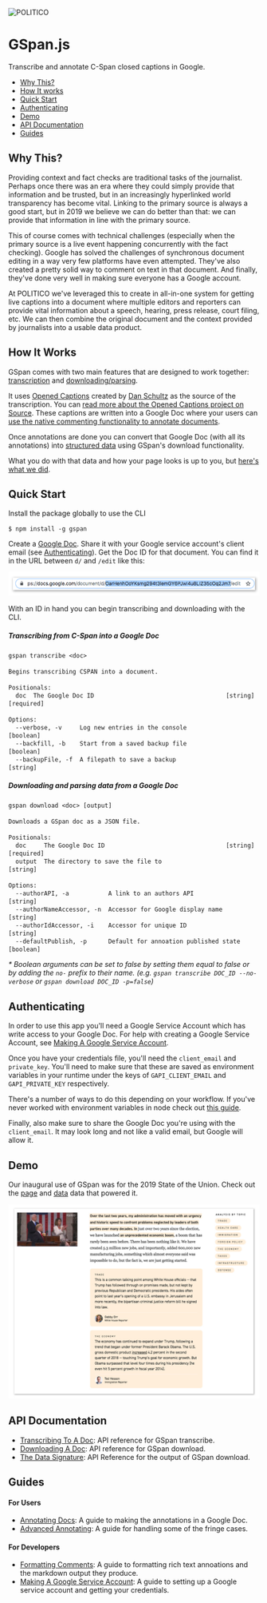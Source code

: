 ![POLITICO](https://rawgithub.com/The-Politico/src/master/images/logo/badge.png)

# GSpan.js

Transcribe and annotate C-Span closed captions in Google.

- [Why This?](#why-this)
- [How It works](#how-it-works)
- [Quick Start](#quick-start)
- [Authenticating](#authenticating)
- [Demo](#demo)
- [API Documentation](#api-documentation)
- [Guides](#guides)

## Why This?

Providing context and fact checks are traditional tasks of the journalist. Perhaps once there was an era where they could simply provide that information and be trusted, but in an increasingly hyperlinked world transparency has become vital. Linking to the primary source is always a good start, but in 2019 we believe we can do better than that: we can provide that information in line with the primary source.

This of course comes with technical challenges (especially when the primary source is a live event happening concurrently with the fact checking). Google has solved the challenges of synchronous document editing in a way very few platforms have even attempted. They've also created a pretty solid way to comment on text in that document. And finally, they've done very well in making sure everyone has a Google account.

At POLITICO we've leveraged this to create in all-in-one system for getting live captions into a document where multiple editors and reporters can provide vital information about a speech, hearing, press release, court filing, etc. We can then combine the original document and the context provided by journalists into a usable data product.

## How It Works

GSpan comes with two main features that are designed to work together: [transcription](docs/TranscribingToADoc.md) and [downloading/parsing](docs/DownloadingADoc.md).

It uses [Opened Captions](https://openedcaptions.com/) created by [Dan Schultz](https://twitter.com/slifty) as the source of the transcription. You can [read more about the Opened Captions project on Source](https://source.opennews.org/articles/introducing-opened-captions/). These captions are written into a Google Doc where your users can [use the native commenting functionality to annotate documents](docs/AnnotatingDocs.md).

Once annotations are done you can convert that Google Doc (with all its annotations) into [structured data](docs/DataSignature.md) using GSpan's download functionality.

What you do with that data and how your page looks is up to you, but [here's what we did](#demo).


## Quick Start

Install the package globally to use the CLI

```
$ npm install -g gspan
```

Create a [Google Doc](https://www.google.com/docs/about/). Share it with your Google service account's client email (see [Authenticating](#authenticating)). Get the Doc ID for that document. You can find it in the URL between `d/` and `/edit` like this:

![docId](docs/images/docId.jpg)

With an ID in hand you can begin transcribing and downloading with the CLI.

##### Transcribing from C-Span into a Google Doc

```
gspan transcribe <doc>

Begins transcribing CSPAN into a document.

Positionals:
  doc  The Google Doc ID                                     [string] [required]

Options:
  --verbose, -v     Log new entries in the console                     [boolean]
  --backfill, -b    Start from a saved backup file                     [boolean]
  --backupFile, -f  A filepath to save a backup                         [string]
```

##### Downloading and parsing data from a Google Doc

```
gspan download <doc> [output]

Downloads a GSpan doc as a JSON file.

Positionals:
  doc     The Google Doc ID                                  [string] [required]
  output  The directory to save the file to                             [string]

Options:
  --authorAPI, -a           A link to an authors API                    [string]
  --authorNameAccessor, -n  Accessor for Google display name            [string]
  --authorIdAccessor, -i    Accessor for unique ID                      [string]
  --defaultPublish, -p      Default for annoation published state      [boolean]
```

<em>* Boolean arguments can be set to false by setting them equal to false or by adding the `no-` prefix to their name. (e.g. `gspan transcribe DOC_ID --no-verbose` or `gspan download DOC_ID -p=false`)</em>


## Authenticating

In order to use this app you'll need a Google Service Account which has write access to your Google Doc. For help with creating a Google Service Account, see [Making A Google Service Account](docs/GoogleServiceAccount.md).

Once you have your credentials file, you'll need the `client_email` and `private_key`. You'll need to make sure that these are saved as environment variables in your runtime under the keys of `GAPI_CLIENT_EMAIL` and `GAPI_PRIVATE_KEY` respectively.

There's a number of ways to do this depending on your workflow. If you've never worked with environment variables in node check out [this guide](https://www.twilio.com/blog/2017/08/working-with-environment-variables-in-node-js.html).

Finally, also make sure to share the Google Doc you're using with the `client_email`. It may look long and not like a valid email, but Google will allow it.

## Demo
Our inaugural use of GSpan was for the 2019 State of the Union. Check out the [page](https://www.politico.com/interactives/2019/trump-state-of-the-union-2019-live-fact-check-transcript-2/5/19/) and [data](https://www.politico.com/interactives/2019/trump-state-of-the-union-2019-live-fact-check-transcript-2/5/19/data/data.json) data that powered it.

<a href="https://www.politico.com/interactives/2019/trump-state-of-the-union-2019-live-fact-check-transcript-2/5/19/"><img src="docs/images/demo.jpg"></a>

## API Documentation
- [Transcribing To A Doc](docs/TranscribingToADoc.md): API reference for GSpan transcribe.
- [Downloading A Doc](docs/DownloadingADoc.md): API reference for GSpan download.
- [The Data Signature](docs/DataSignature.md): API Reference for the output of GSpan download.

## Guides

#### For Users
- [Annotating Docs](docs/AnnotatingDocs.md): A guide to making the annotations in a Google Doc.
- [Advanced Annotating](docs/Advanced.md): A guide for handling some of the fringe cases.

#### For Developers
- [Formatting Comments](docs/FormattingComments.md): A guide to formatting rich text annoations and the markdown output they produce.
- [Making A Google Service Account](docs/GoogleServiceAccount.md): A guide to setting up a Google service account and getting your credentials.

